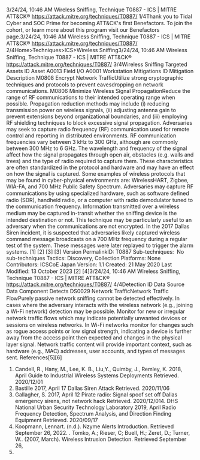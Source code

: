 3/24/24, 10:46 AM Wireless Sniﬃng, Technique T0887 - ICS | MITRE ATT&CK®
https://attack.mitre.org/techniques/T0887/ 1/4Thank you to Tidal Cyber and SOC Prime for becoming ATT&CK's ﬁrst Benefactors. To join the cohort, or learn more about this program visit our
Benefactors page.3/24/24, 10:46 AM Wireless Sniﬃng, Technique T0887 - ICS | MITRE ATT&CK®
https://attack.mitre.org/techniques/T0887/ 2/4Home>Techniques>ICS>Wireless Sniﬃng3/24/24, 10:46 AM Wireless Sniﬃng, Technique T0887 - ICS | MITRE ATT&CK®
https://attack.mitre.org/techniques/T0887/ 3/4Wireless Sniﬃng
Targeted Assets
ID Asset
A0013 Field I/O
A0001 Workstation
Mitigations
ID Mitigation Description
M0808 Encrypt Network
TraﬃcUtilize strong cryptographic techniques and protocols to prevent eavesdropping on network
communications. 
M0806 Minimize Wireless
Signal
PropagationReduce the range of RF communications to their intended operating range when possible. Propagation
reduction methods may include (i) reducing transmission power on wireless signals, (ii) adjusting
antenna gain to prevent extensions beyond organizational boundaries, and (iii) employing RF shielding
techniques to block excessive signal propagation. Adversaries may seek to capture radio frequency (RF) communication used for remote control and reporting in distributed environments. RF
communication frequencies vary between 3 kHz to 300 GHz, although are commonly between 300 MHz to 6 GHz. The wavelength and
frequency of the signal affect how the signal propagates through open air, obstacles (e.g. walls and trees) and the type of radio required to
capture them. These characteristics are often standardized in the protocol and hardware and may have an effect on how the signal is
captured. Some examples of wireless protocols that may be found in cyber-physical environments are: WirelessHART, Zigbee, WIA-FA, and
700 MHz Public Safety Spectrum.
Adversaries may capture RF communications by using specialized hardware, such as software deﬁned radio (SDR), handheld radio, or a
computer with radio demodulator tuned to the communication frequency. Information transmitted over a wireless medium may be
captured in-transit whether the sniﬃng device is the intended destination or not. This technique may be particularly useful to an adversary
when the communications are not encrypted. 
In the 2017 Dallas Siren incident, it is suspected that adversaries likely captured wireless command message broadcasts on a 700 MHz
frequency during a regular test of the system. These messages were later replayed to trigger the alarm systems. [1]
[2]
[3]
[3]
Version PermalinkID: T0887
Sub-techniques:  No sub-techniques
 
Tactics: Discovery, Collection
 
Platforms: None
Contributors: ICSCoE Japan
Version: 1.1
Created: 21 May 2020
Last Modiﬁed: 13 October 2023
[2]
[4]3/24/24, 10:46 AM Wireless Sniﬃng, Technique T0887 - ICS | MITRE ATT&CK®
https://attack.mitre.org/techniques/T0887/ 4/4Detection
ID Data Source Data Component Detects
DS0029 Network TraﬃcNetwork Traﬃc
FlowPurely passive network sniﬃng cannot be detected effectively. In cases where the
adversary interacts with the wireless network (e.g., joining a Wi-Fi network) detection may
be possible. Monitor for new or irregular network traﬃc ﬂows which may indicate
potentially unwanted devices or sessions on wireless networks. In Wi-Fi networks monitor
for changes such as rogue access points or low signal strength, indicating a device is
further away from the access point then expected and changes in the physical layer
signal. Network traﬃc content will provide important context, such as hardware (e.g.,
MAC) addresses, user accounts, and types of messages sent.
References[5][6]
1. Candell, R., Hany, M., Lee, K. B., Liu,Y., Quimby, J., Remley, K.
2018, April Guide to Industrial Wireless Systems Deployments
Retrieved. 2020/12/01
2. Bastille 2017, April 17 Dallas Siren Attack Retrieved.
2020/11/06
3. Gallagher, S. 2017, April 12 Pirate radio: Signal spoof set off
Dallas emergency sirens, not network hack Retrieved.
2020/12/014. DHS National Urban Security Technology Laboratory 2019,
April Radio Frequency Detection, Spectrum Analysis, and
Direction Finding Equipment Retrieved. 2020/09/17
5. Koopmann, Lennart. (n.d.). Nzyme Alerts Introduction.
Retrieved September 26, 2022.
 . Tomko, A.; Rieser, C; Buell, H.; Zeret, D.; Turner, W.. (2007,
March). Wireless Intrusion Detection. Retrieved September 26,
2022.